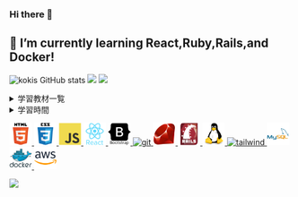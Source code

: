 ### Hi there 👋
## 🌱 I’m currently learning React,Ruby,Rails,and Docker!


<!--
**kokimoriguchi/kokimoriguchi** is a ✨ _special_ ✨ repository because its `README.md` (this file) appears on your GitHub profile.

Here are some ideas to get you started:

- 🔭 I’m currently working on ...
- 🌱 I’m currently learning React,Ruby,Rails,and Docker!
- 👯 I’m looking to collaborate on ...
- 🤔 I’m looking for help with ...
- 💬 Ask me about ...
- 📫 How to reach me: ...
- 😄 Pronouns: ...
- ⚡ Fun fact: ...
-->

![kokis GitHub stats](https://github-readme-stats.vercel.app/api?username=kokimoriguchi&theme=apprentice&show_icons=true)
![](http://github-profile-summary-cards.vercel.app/api/cards/productive-time?username=kokimoriguchi&theme=default&utcOffset=8)
![](http://github-profile-summary-cards.vercel.app/api/cards/profile-details?username=kokimoriguchi&theme=default)

<details>
  <summary>
    学習教材一覧
  </summary>
  <div>

    ・ 1冊ですべて身につくHTML&CSSとWebデザイン入門講座
    ・ JavaScriptPrimer迷わないための入門書
    ・ 本当によくわかるJavaScriptの教科書
    ・ モダンJavaScriptの基本から始めるReact実践の教科書
    ・ Reactハンズオンラーニング
    ・ プロを目指す人のためのRuby入門
    ・ 独習Ruby on Rails
    ・ オブジェクト指向設計実践ガイド
    ・ 達人に学ぶDB設計徹底指南書
    ・ SQLゼロからはじめるデータベース操作
    ・ 仕組みと使い方がわかるDocker&Kubernetesのきほんのきほん
    ・ Docker&仮想サーバー
    ・ 新しいlinuxの教科書
    ・ もう怖くないLinuxコマンド。手を動かしながらLinuxコマンドラインを5日間で身に付けよう
    ・ Amazon Web Services基礎からのネットワーク&サーバー構築改訂４版
    ・ AWS：ゼロから実践するAmazon Web Services。手を動かしながらインフラの基礎を習得
    ・ Git： もう怖くないGit！チーム開発で必要なGitを完全マスター
    ・ その他無料動画視聴

  </div>
</details>

<details>
  <summary>
    学習時間
  </summary>
  <div>
    ・total時間
  </div>
</details>

<p align="left"> 
  <a href="https://www.w3.org/html/" target="_blank" rel="noreferrer"> <img src="https://raw.githubusercontent.com/devicons/devicon/master/icons/html5/html5-original-wordmark.svg" alt="html5" width="40" height="40"/> </a>
  <a href="https://www.w3schools.com/css/" target="_blank" rel="noreferrer"> <img src="https://raw.githubusercontent.com/devicons/devicon/master/icons/css3/css3-original-wordmark.svg" alt="css3" width="40" height="40"/> </a>
  <a href="https://developer.mozilla.org/en-US/docs/Web/JavaScript" target="_blank" rel="noreferrer"> <img src="https://raw.githubusercontent.com/devicons/devicon/master/icons/javascript/javascript-original.svg" alt="javascript" width="40" height="40"/> </a>
  <a href="https://reactjs.org/" target="_blank" rel="noreferrer"> <img src="https://raw.githubusercontent.com/devicons/devicon/master/icons/react/react-original-wordmark.svg" alt="react" width="40" height="40"/> </a>
  <a href="https://getbootstrap.com" target="_blank" rel="noreferrer"> <img src="https://raw.githubusercontent.com/devicons/devicon/master/icons/bootstrap/bootstrap-plain-wordmark.svg" alt="bootstrap" width="40" height="40"/> </a> 
  <a href="https://git-scm.com/" target="_blank" rel="noreferrer"> <img src="https://www.vectorlogo.zone/logos/git-scm/git-scm-icon.svg" alt="git" width="40" height="40"/> </a>  
  <a href="https://www.ruby-lang.org/en/" target="_blank" rel="noreferrer"> <img src="https://raw.githubusercontent.com/devicons/devicon/master/icons/ruby/ruby-original.svg" alt="ruby" width="40" height="40"/> </a>
  <a href="https://rubyonrails.org" target="_blank" rel="noreferrer"> <img src="https://raw.githubusercontent.com/devicons/devicon/master/icons/rails/rails-original-wordmark.svg" alt="rails" width="40" height="40"/> </a>
  <a href="https://www.linux.org/" target="_blank" rel="noreferrer"> <img src="https://raw.githubusercontent.com/devicons/devicon/master/icons/linux/linux-original.svg" alt="linux" width="40" height="40"/> </a> 
  <a href="https://tailwindcss.com/" target="_blank" rel="noreferrer"> <img src="https://www.vectorlogo.zone/logos/tailwindcss/tailwindcss-icon.svg" alt="tailwind" width="40" height="40"/> </a> 
  <a href="https://www.mysql.com/" target="_blank" rel="noreferrer"> <img src="https://raw.githubusercontent.com/devicons/devicon/master/icons/mysql/mysql-original-wordmark.svg" alt="mysql" width="40" height="40"/> </a>
  <a href="https://www.docker.com/" target="_blank" rel="noreferrer"> <img src="https://raw.githubusercontent.com/devicons/devicon/master/icons/docker/docker-original-wordmark.svg" alt="docker" width="40" height="40"/> </a>
  <a href="https://aws.amazon.com" target="_blank" rel="noreferrer"> <img src="https://raw.githubusercontent.com/devicons/devicon/master/icons/amazonwebservices/amazonwebservices-original-wordmark.svg" alt="aws" width="40" height="40"/> </a>
</p>

![](https://komarev.com/ghpvc/?username=kokimoriguchie&color=dc143c)
